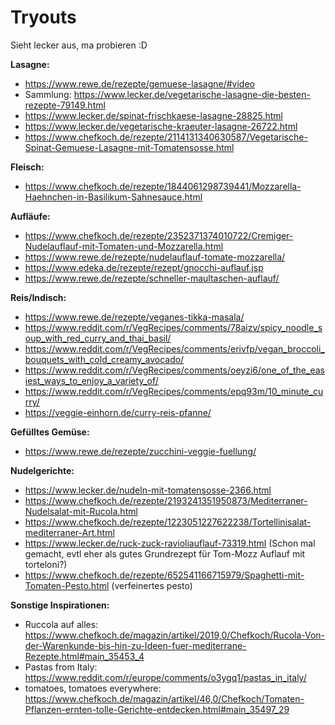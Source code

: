 # Tryouts

Sieht lecker aus, ma probieren :D

**Lasagne:**

- https://www.rewe.de/rezepte/gemuese-lasagne/#video
- Sammlung: https://www.lecker.de/vegetarische-lasagne-die-besten-rezepte-79149.html
- https://www.lecker.de/spinat-frischkaese-lasagne-28825.html
- https://www.lecker.de/vegetarische-kraeuter-lasagne-26722.html
- https://www.chefkoch.de/rezepte/2114131340630587/Vegetarische-Spinat-Gemuese-Lasagne-mit-Tomatensosse.html

**Fleisch:**

- https://www.chefkoch.de/rezepte/1844061298739441/Mozzarella-Haehnchen-in-Basilikum-Sahnesauce.html


**Aufläufe:**

- https://www.chefkoch.de/rezepte/2352371374010722/Cremiger-Nudelauflauf-mit-Tomaten-und-Mozzarella.html
- https://www.rewe.de/rezepte/nudelauflauf-tomate-mozzarella/
- https://www.edeka.de/rezepte/rezept/gnocchi-auflauf.jsp
- https://www.rewe.de/rezepte/schneller-maultaschen-auflauf/


**Reis/Indisch:**

- https://www.rewe.de/rezepte/veganes-tikka-masala/
- https://www.reddit.com/r/VegRecipes/comments/78aizv/spicy_noodle_soup_with_red_curry_and_thai_basil/
- https://www.reddit.com/r/VegRecipes/comments/erivfp/vegan_broccoli_bouquets_with_cold_creamy_avocado/
- https://www.reddit.com/r/VegRecipes/comments/oeyzi6/one_of_the_easiest_ways_to_enjoy_a_variety_of/
- https://www.reddit.com/r/VegRecipes/comments/epq93m/10_minute_curry/
- https://veggie-einhorn.de/curry-reis-pfanne/


**Gefülltes Gemüse:**

- https://www.rewe.de/rezepte/zucchini-veggie-fuellung/


**Nudelgerichte:**
- https://www.lecker.de/nudeln-mit-tomatensosse-2366.html
- https://www.chefkoch.de/rezepte/2193241351950873/Mediterraner-Nudelsalat-mit-Rucola.html
- https://www.chefkoch.de/rezepte/1223051227622238/Tortellinisalat-mediterraner-Art.html
- https://www.lecker.de/ruck-zuck-ravioliauflauf-73319.html (Schon mal gemacht, evtl eher als gutes Grundrezept für Tom-Mozz Auflauf mit torteloni?)
- https://www.chefkoch.de/rezepte/652541166715979/Spaghetti-mit-Tomaten-Pesto.html (verfeinertes pesto)


**Sonstige Inspirationen:**
- Ruccola auf alles: https://www.chefkoch.de/magazin/artikel/2019,0/Chefkoch/Rucola-Von-der-Warenkunde-bis-hin-zu-Ideen-fuer-mediterrane-Rezepte.html#main_35453_4
- Pastas from Italy: https://www.reddit.com/r/europe/comments/o3ygq1/pastas_in_italy/
- tomatoes, tomatoes everywhere: https://www.chefkoch.de/magazin/artikel/46,0/Chefkoch/Tomaten-Pflanzen-ernten-tolle-Gerichte-entdecken.html#main_35497_29

